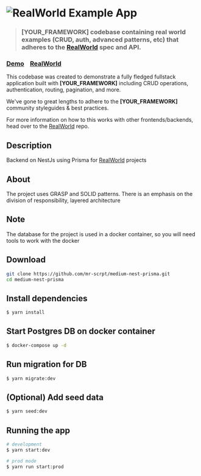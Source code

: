 # ![RealWorld Example App](logo.png)

> ### [YOUR_FRAMEWORK] codebase containing real world examples (CRUD, auth, advanced patterns, etc) that adheres to the [RealWorld](https://github.com/gothinkster/realworld) spec and API.

### [Demo](https://demo.realworld.io/)&nbsp;&nbsp;&nbsp;&nbsp;[RealWorld](https://github.com/gothinkster/realworld)

This codebase was created to demonstrate a fully fledged fullstack application built with **[YOUR_FRAMEWORK]** including CRUD operations, authentication, routing, pagination, and more.

We've gone to great lengths to adhere to the **[YOUR_FRAMEWORK]** community styleguides & best practices.

For more information on how to this works with other frontends/backends, head over to the [RealWorld](https://github.com/gothinkster/realworld) repo.

## Description

Backend on NestJs using Prisma for [RealWorld](https://github.com/gothinkster/realworld) projects

## About

The project uses GRASP and SOLID patterns. There is an emphasis on the division of responsibility, layered architecture

## Note

The database for the project is used in a docker container, so you will need tools to work with the docker

## Download

```bash
git clone https://github.com/mr-scrpt/medium-nest-prisma.git
cd medium-nest-prisma
```

## Install dependencies

```bash
$ yarn install
```

## Start Postgres DB on docker container

```bash
$ docker-compose up -d
```

## Run migration for DB

```bash
$ yarn migrate:dev
```

## (Optional) Add seed data

```bash
$ yarn seed:dev
```

## Running the app

```bash
# development
$ yarn start:dev

# prod mode
$ yarn run start:prod

```
